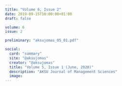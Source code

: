 ```yaml
---
title: "Volume 6, Issue 2"
date: 2019-09-15T10:00:00+01:00
draft: false

volume: 6
issue: 2

preliminary: "aksujomas_05_01.pdf" 

social:
  card: "summary"
  site: "@aksujomas"
  creator: "@aksujomas" 
  title: "Volume 5, Issue 1 (June, 2020)"
  description: "AKSU Journal of Management Sciences"
  image: 
---
```


